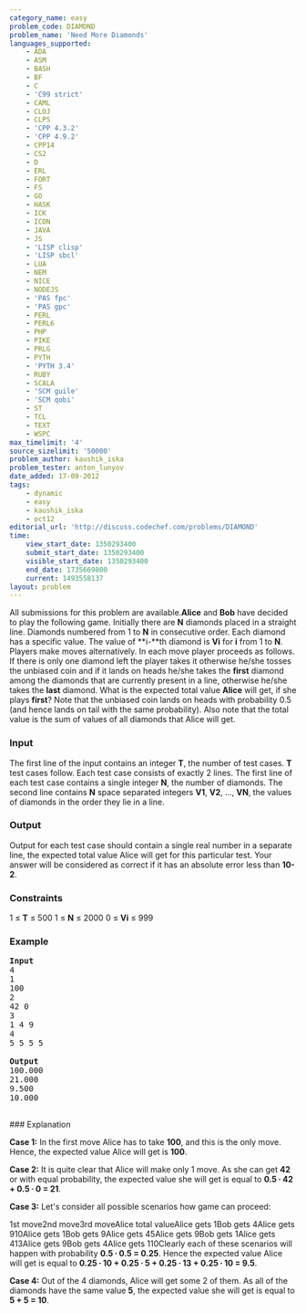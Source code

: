 ```yaml
---
category_name: easy
problem_code: DIAMOND
problem_name: 'Need More Diamonds'
languages_supported:
    - ADA
    - ASM
    - BASH
    - BF
    - C
    - 'C99 strict'
    - CAML
    - CLOJ
    - CLPS
    - 'CPP 4.3.2'
    - 'CPP 4.9.2'
    - CPP14
    - CS2
    - D
    - ERL
    - FORT
    - FS
    - GO
    - HASK
    - ICK
    - ICON
    - JAVA
    - JS
    - 'LISP clisp'
    - 'LISP sbcl'
    - LUA
    - NEM
    - NICE
    - NODEJS
    - 'PAS fpc'
    - 'PAS gpc'
    - PERL
    - PERL6
    - PHP
    - PIKE
    - PRLG
    - PYTH
    - 'PYTH 3.4'
    - RUBY
    - SCALA
    - 'SCM guile'
    - 'SCM qobi'
    - ST
    - TCL
    - TEXT
    - WSPC
max_timelimit: '4'
source_sizelimit: '50000'
problem_author: kaushik_iska
problem_tester: anton_lunyov
date_added: 17-09-2012
tags:
    - dynamic
    - easy
    - kaushik_iska
    - oct12
editorial_url: 'http://discuss.codechef.com/problems/DIAMOND'
time:
    view_start_date: 1350293400
    submit_start_date: 1350293400
    visible_start_date: 1350293400
    end_date: 1735669800
    current: 1493558137
layout: problem
---
```

All submissions for this problem are available.**Alice** and **Bob** have decided to play the following game. Initially there are **N** diamonds placed in a straight line. Diamonds numbered from 1 to **N** in consecutive order. Each diamond has a specific value. The value of **i-**th diamond is **Vi** for **i** from 1 to **N**. Players make moves alternatively. In each move player proceeds as follows. If there is only one diamond left the player takes it otherwise he/she tosses the unbiased coin and if it lands on heads he/she takes the **first** diamond among the diamonds that are currently present in a line, otherwise he/she takes the
**last** diamond. What is the expected total value **Alice** will get, if she plays **first**? Note that the unbiased coin lands on heads with probability 0.5 (and hence lands on tail with the same probability). Also note that the total value is the sum of values of all diamonds that Alice will get.

### Input

The first line of the input contains an integer **T**, the number of test cases. **T** test cases follow. Each test case consists of exactly 2 lines. The first line of each test case contains a single integer
**N**, the number of diamonds. The second line contains **N** space separated integers
**V1**, **V2**, ..., **VN**, the values of diamonds in the order they lie in a line.

### Output

Output for each test case should contain a single real number in a separate line, the expected total value Alice will get for this particular test. Your answer will be considered as correct if it has an absolute error less than **10-2**.

### Constraints

1 ≤ **T** ≤ 500 
1 ≤ **N** ≤ 2000 
0 ≤ **Vi** ≤ 999

### Example

<pre>
<b>Input</b>
4
1
100
2
42 0
3
1 4 9
4
5 5 5 5

<b>Output</b>
100.000
21.000
9.500
10.000

</pre>### Explanation
**Case 1:** In the first move Alice has to take **100**, and this is the only move. Hence, the expected value Alice will get is **100**.

**Case 2:**  It is quite clear that Alice will make only 1 move. As she can get **42** or  with
equal probability, the expected value she will get is equal to **0.5 ∙ 42 + 0.5 ∙ 0 = 21**.

**Case 3:**  Let's consider all possible scenarios how game can proceed:

1st move2nd move3rd moveAlice total valueAlice gets 1Bob gets 4Alice gets 910Alice gets 1Bob gets 9Alice gets 45Alice gets 9Bob gets 1Alice gets 413Alice gets 9Bob gets 4Alice gets 110Clearly each of these scenarios will happen with probability **0.5 ∙ 0.5 = 0.25**. Hence the expected value Alice will get is equal to **0.25 ∙ 10 + 0.25 ∙ 5 + 0.25 ∙ 13 + 0.25 ∙ 10 = 9.5**.

**Case 4:** Out of the 4 diamonds, Alice will get some 2 of them. As all of the diamonds have the same value **5**, the expected value she will get is equal to **5 + 5 = 10**.

